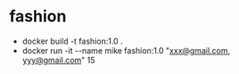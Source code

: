 # fashion

- docker build -t fashion:1.0 .
- docker run -it --name mike fashion:1.0 "xxx@gmail.com, yyy@gmail.com" 15
